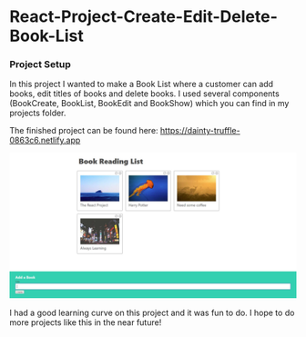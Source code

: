 # React-Project-Create-Edit-Delete-Book-List

### Project Setup 

In this project I wanted to make a Book List where a customer can add books, edit titles of books and delete books. 
I used several components (BookCreate, BookList, BookEdit and BookShow) which you can find in my projects folder. 

The finished project can be found here: https://dainty-truffle-0863c6.netlify.app

![Books](./books/src/images/project.JPG)

I had a good learning curve on this project and it was fun to do. I hope to do more projects like this in the near future!
